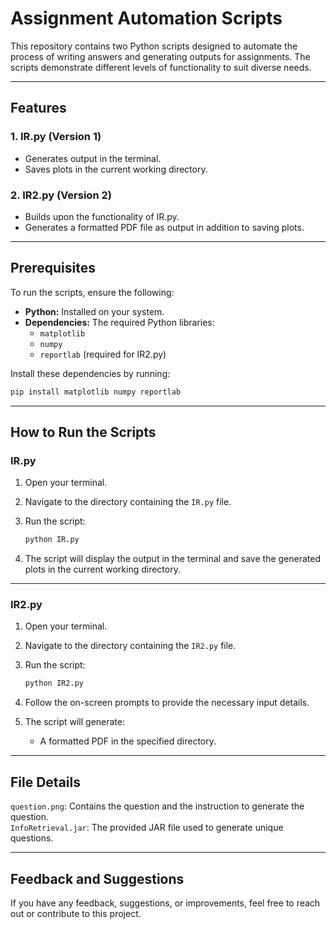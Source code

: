 # Assignment Automation Scripts

This repository contains two Python scripts designed to automate the process of writing answers and generating outputs for assignments. The scripts demonstrate different levels of functionality to suit diverse needs.

---

## Features

### **1. IR.py (Version 1)**
- Generates output in the terminal.
- Saves plots in the current working directory.

### **2. IR2.py (Version 2)**
- Builds upon the functionality of IR.py.
- Generates a formatted PDF file as output in addition to saving plots.

---

## Prerequisites

To run the scripts, ensure the following:

- **Python:** Installed on your system.
- **Dependencies:** The required Python libraries:
  - `matplotlib`
  - `numpy`
  - `reportlab` (required for IR2.py)

Install these dependencies by running:

```bash
pip install matplotlib numpy reportlab
```

---

## How to Run the Scripts

### **IR.py**
1. Open your terminal.
2. Navigate to the directory containing the `IR.py` file.
3. Run the script:

   ```bash
   python IR.py
   ```

4. The script will display the output in the terminal and save the generated plots in the current working directory.

---

### **IR2.py**
1. Open your terminal.
2. Navigate to the directory containing the `IR2.py` file.
3. Run the script:

   ```bash
   python IR2.py
   ```

4. Follow the on-screen prompts to provide the necessary input details.
5. The script will generate:
   - A formatted PDF in the specified directory.

---

## File Details

`question.png`: Contains the question and the instruction to generate the question.  
`InfoRetrieval.jar`: The provided JAR file used to generate unique questions.

---

## Feedback and Suggestions

If you have any feedback, suggestions, or improvements, feel free to reach out or contribute to this project.